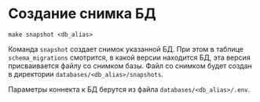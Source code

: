 # Создание снимка БД
```
make snapshot <db_alias>
```
Команда `snapshot` создает снимок указанной БД. При этом в таблице `schema_migrations` смотрится, в какой версии находится БД, эта версия присваивается файлу со снимком базы. Файл со снимком будет создан в директории `databases/<db_alias>/snapshots`.

Параметры коннекта к БД берутся из файла `databases/<db_alias>/.env`.